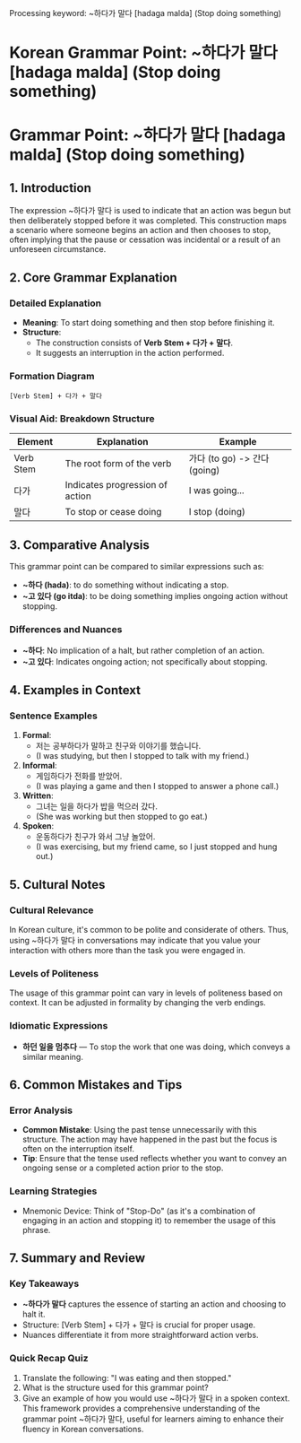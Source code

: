 Processing keyword: ~하다가 말다 [hadaga malda] (Stop doing something)
# Korean Grammar Point: ~하다가 말다 [hadaga malda] (Stop doing something)
# Grammar Point: ~하다가 말다 [hadaga malda] (Stop doing something)
## 1. Introduction
The expression ~하다가 말다 is used to indicate that an action was begun but then deliberately stopped before it was completed. This construction maps a scenario where someone begins an action and then chooses to stop, often implying that the pause or cessation was incidental or a result of an unforeseen circumstance.
## 2. Core Grammar Explanation
### Detailed Explanation
- **Meaning**: To start doing something and then stop before finishing it.
- **Structure**: 
  - The construction consists of **Verb Stem + 다가 + 말다**. 
  - It suggests an interruption in the action performed.
### Formation Diagram
```
[Verb Stem] + 다가 + 말다
```
### Visual Aid: Breakdown Structure
| Element           | Explanation                   | Example                                |
|-------------------|-------------------------------|----------------------------------------|
| Verb Stem         | The root form of the verb     | 가다 (to go) -> 간다 (going)          |
| 다가              | Indicates progression of action | I was going...                         |
| 말다              | To stop or cease doing         | I stop (doing)                         |
## 3. Comparative Analysis
This grammar point can be compared to similar expressions such as:
- **~하다 (hada)**: to do something without indicating a stop.
- **~고 있다 (go itda)**: to be doing something implies ongoing action without stopping.
### Differences and Nuances
- **~하다**: No implication of a halt, but rather completion of an action.
- **~고 있다**: Indicates ongoing action; not specifically about stopping.
## 4. Examples in Context
### Sentence Examples
1. **Formal**: 
   - 저는 공부하다가 말하고 친구와 이야기를 했습니다.
   - (I was studying, but then I stopped to talk with my friend.)
2. **Informal**: 
   - 게임하다가 전화를 받았어.
   - (I was playing a game and then I stopped to answer a phone call.)
3. **Written**: 
   - 그녀는 일을 하다가 밥을 먹으러 갔다.
   - (She was working but then stopped to go eat.)
4. **Spoken**: 
   - 운동하다가 친구가 와서 그냥 놀았어.
   - (I was exercising, but my friend came, so I just stopped and hung out.)
## 5. Cultural Notes
### Cultural Relevance
In Korean culture, it's common to be polite and considerate of others. Thus, using ~하다가 말다 in conversations may indicate that you value your interaction with others more than the task you were engaged in.
### Levels of Politeness
The usage of this grammar point can vary in levels of politeness based on context. It can be adjusted in formality by changing the verb endings.
### Idiomatic Expressions
- **하던 일을 멈추다** — To stop the work that one was doing, which conveys a similar meaning.
## 6. Common Mistakes and Tips
### Error Analysis
- **Common Mistake**: Using the past tense unnecessarily with this structure. The action may have happened in the past but the focus is often on the interruption itself.
- **Tip**: Ensure that the tense used reflects whether you want to convey an ongoing sense or a completed action prior to the stop.
### Learning Strategies
- Mnemonic Device: Think of "Stop-Do" (as it's a combination of engaging in an action and stopping it) to remember the usage of this phrase.
## 7. Summary and Review
### Key Takeaways
- **~하다가 말다** captures the essence of starting an action and choosing to halt it.
- Structure: [Verb Stem] + 다가 + 말다 is crucial for proper usage.
- Nuances differentiate it from more straightforward action verbs.
### Quick Recap Quiz
1. Translate the following: "I was eating and then stopped."
2. What is the structure used for this grammar point?
3. Give an example of how you would use ~하다가 말다 in a spoken context.
This framework provides a comprehensive understanding of the grammar point ~하다가 말다, useful for learners aiming to enhance their fluency in Korean conversations.
